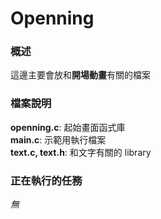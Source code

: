 # Openning
### 概述
這邊主要會放和**開場動畫**有關的檔案  

### 檔案說明
**openning.c**: 起始畫面函式庫  
**main.c**: 示範用執行檔案  
**text.c, text.h**: 和文字有關的 library  

### 正在執行的任務  
*無*  

